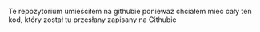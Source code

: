 Te repozytorium umieściłem na githubie ponieważ chciałem mieć cały ten kod, który został tu przesłany zapisany na Githubie
